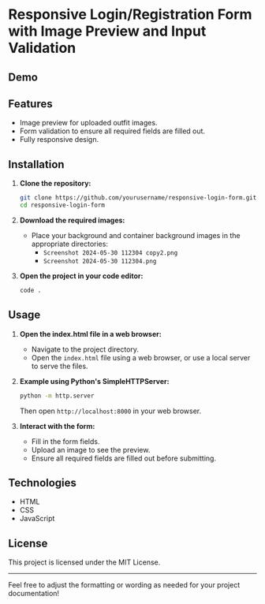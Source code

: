 # Responsive Login/Registration Form with Image Preview and Input Validation

## Demo

## Features
- Image preview for uploaded outfit images.
- Form validation to ensure all required fields are filled out.
- Fully responsive design.

## Installation
1. **Clone the repository:**
    ```bash
    git clone https://github.com/yourusername/responsive-login-form.git
    cd responsive-login-form
    ```

2. **Download the required images:**
    - Place your background and container background images in the appropriate directories:
        - `Screenshot 2024-05-30 112304 copy2.png`
        - `Screenshot 2024-05-30 112304.png`

3. **Open the project in your code editor:**
    ```bash
    code .
    ```

## Usage
1. **Open the index.html file in a web browser:**
    - Navigate to the project directory.
    - Open the `index.html` file using a web browser, or use a local server to serve the files.

2. **Example using Python's SimpleHTTPServer:**
    ```bash
    python -m http.server
    ```
    Then open `http://localhost:8000` in your web browser.

3. **Interact with the form:**
    - Fill in the form fields.
    - Upload an image to see the preview.
    - Ensure all required fields are filled out before submitting.

## Technologies
- HTML
- CSS
- JavaScript

## License
This project is licensed under the MIT License.

---

Feel free to adjust the formatting or wording as needed for your project documentation!
